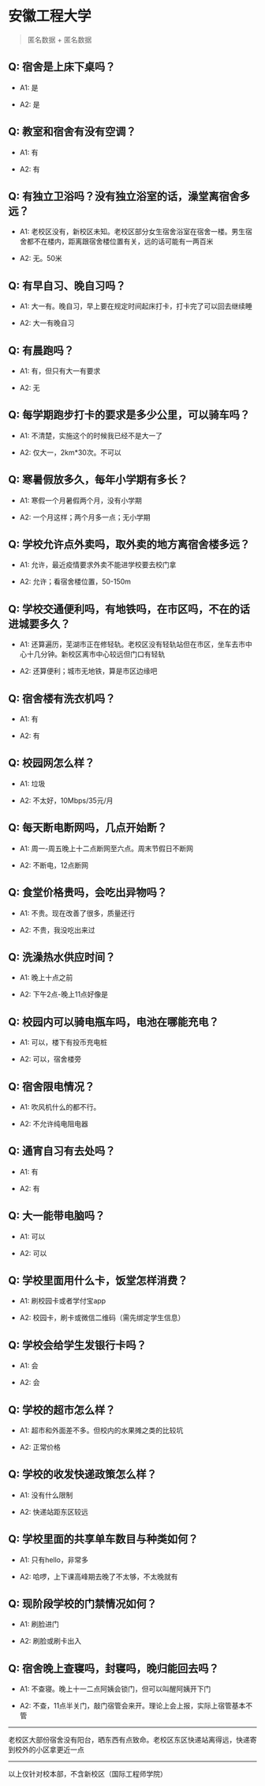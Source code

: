 # 安徽工程大学

> 匿名数据 + 匿名数据

## Q: 宿舍是上床下桌吗？

- A1: 是

- A2: 是

## Q: 教室和宿舍有没有空调？

- A1: 有

- A2: 有

## Q: 有独立卫浴吗？没有独立浴室的话，澡堂离宿舍多远？

- A1: 老校区没有，新校区未知。老校区部分女生宿舍浴室在宿舍一楼。男生宿舍都不在楼内，距离跟宿舍楼位置有关，远的话可能有一两百米

- A2: 无。50米

## Q: 有早自习、晚自习吗？

- A1: 大一有。晚自习，早上要在规定时间起床打卡，打卡完了可以回去继续睡

- A2: 大一有晚自习

## Q: 有晨跑吗？

- A1: 有，但只有大一有要求

- A2: 无

## Q: 每学期跑步打卡的要求是多少公里，可以骑车吗？

- A1: 不清楚，实施这个的时候我已经不是大一了

- A2: 仅大一，2km*30次。不可以

## Q: 寒暑假放多久，每年小学期有多长？

- A1: 寒假一个月暑假两个月，没有小学期

- A2: 一个月这样；两个月多一点；无小学期

## Q: 学校允许点外卖吗，取外卖的地方离宿舍楼多远？

- A1: 允许，最近疫情要求外卖不能进学校要去校门拿

- A2: 允许；看宿舍楼位置，50-150m

## Q: 学校交通便利吗，有地铁吗，在市区吗，不在的话进城要多久？

- A1: 还算遍历，芜湖市正在修轻轨。老校区没有轻轨站但在市区，坐车去市中心十几分钟。新校区离市中心较远但门口有轻轨

- A2: 还算便利；城市无地铁，算是市区边缘吧

## Q: 宿舍楼有洗衣机吗？

- A1: 有

- A2: 有

## Q: 校园网怎么样？

- A1: 垃圾

- A2: 不太好，10Mbps/35元/月

## Q: 每天断电断网吗，几点开始断？

- A1: 周一-周五晚上十二点断网至六点。周末节假日不断网

- A2: 不断电，12点断网

## Q: 食堂价格贵吗，会吃出异物吗？

- A1: 不贵。现在改善了很多，质量还行

- A2: 不贵，我没吃出来过

## Q: 洗澡热水供应时间？

- A1: 晚上十点之前

- A2: 下午2点-晚上11点好像是

## Q: 校园内可以骑电瓶车吗，电池在哪能充电？

- A1: 可以，楼下有投币充电桩

- A2: 可以，宿舍楼旁

## Q: 宿舍限电情况？

- A1: 吹风机什么的都不行。

- A2: 不允许纯电阻电器

## Q: 通宵自习有去处吗？

- A1: 有

- A2: 有

## Q: 大一能带电脑吗？

- A1: 可以

- A2: 可以

## Q: 学校里面用什么卡，饭堂怎样消费？

- A1: 刷校园卡或者学付宝app

- A2: 校园卡，刷卡或微信二维码（需先绑定学生信息）

## Q: 学校会给学生发银行卡吗？

- A1: 会

- A2: 会

## Q: 学校的超市怎么样？

- A1: 超市和外面差不多。但校内的水果摊之类的比较坑

- A2: 正常价格

## Q: 学校的收发快递政策怎么样？

- A1: 没有什么限制

- A2: 快递站距东区较远

## Q: 学校里面的共享单车数目与种类如何？

- A1: 只有hello，非常多

- A2: 哈啰，上下课高峰期去晚了不太够，不太晚就有

## Q: 现阶段学校的门禁情况如何？

- A1: 刷脸进门

- A2: 刷脸或刷卡出入

## Q: 宿舍晚上查寝吗，封寝吗，晚归能回去吗？

- A1: 不查寝。晚上十一二点阿姨会锁门，但可以叫醒阿姨开下门

- A2: 不查，11点半关门，敲门宿管会来开。理论上会上报，实际上宿管基本不管

***

老校区大部份宿舍没有阳台，晒东西有点致命。老校区东区快递站离得远，快递寄到校外的小区拿更近一点

***

以上仅针对校本部，不含新校区（国际工程师学院）